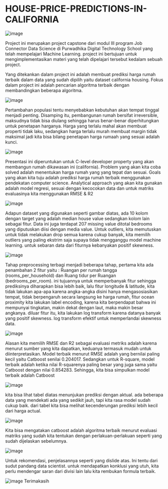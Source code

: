 # HOUSE-PRICE-PREDICTIONS-IN-CALIFORNIA
![image](https://github.com/arifian09/HOUSE-PRICE-PREDICTIONS-IN-CALIFORNIA/assets/151009269/5d6311ca-66f0-41d5-ba67-ac405de65c40)

Project ini merupakan project capstone dari modul III program Job Connector Data Science di Purwadhika Digital Technology School yang telah mempelajari Machine Learning. project ini bertujuan untuk mengimplementasikan materi yang telah dipelajari tersebut kedalam sebuah project.

Yang ditekankan dalam project ini adalah membuat prediksi harga rumah terbaik dalam data yang sudah dipilih yaitu dataset california housing. Fokus dalam project ini adalah pencarian algoritma terbaik dengan membandingkan beberapa algoritma.

![image](https://github.com/arifian09/HOUSE-PRICE-PREDICTIONS-IN-CALIFORNIA/assets/151009269/d6eb7ca4-c4d8-4428-9d70-6693bbb18ab8)

Pertambahan populasi tentu menyebabkan kebutuhan akan tempat tinggal menjadi penting. Disamping itu, pembangunan rumah bersifat irreversible, maksudnya tidak bisa diulang sehingga harus benar-benar diperhitungkan untuk penetapan harganya. Harga yang terlalu mahal akan membuat properti tidak laku, sedangkan harga terlalu murah membuat margin tidak maksimal jadi kita bisa bilang penetapan harga rumaah yang sesuai adalah kunci.

![image](https://github.com/arifian09/HOUSE-PRICE-PREDICTIONS-IN-CALIFORNIA/assets/151009269/cb7f4e70-0fcc-4fce-84ef-ce6b3e9d6682)

Presentasi ini diperuntukan untuk C-level developer property yang akan membangun rumah dikawasan ini (california). Problem yang akan kita coba solved adalah menentukan harga rumah yang yang tepat dan sesuai. Goals yang akan kita tuju adalah prediksi harga rumah terbaik menggunakan pendekatan computer science. Analytical approach yang akan kita gunakan adalah model regresi, sesuai dengan kecocokan data dan untuk matriks evaluasinya kita menggunakan RMSE & R2

![image](https://github.com/arifian09/HOUSE-PRICE-PREDICTIONS-IN-CALIFORNIA/assets/151009269/17c6f87d-1e4e-43a0-a746-6ea70dca557c)

Adapun dataset yang digunakan seperti gambar diatas, ada 10 kolom dengan target yang adalah median house value sedangkan kolom lain sebagai fitur. Data ini juga terdapat 207 missing value ditotal bedrooms yang diputuskan diisi dengan media value. Untuk outliers, kita memutuskan untuk tidak melakukan drop semua karena cukup banyak, kita memilih outliers yang paling ekstrim saja supaya tidak mengganggu model machine learning. untuk sebaran data dari fiturnya kebanyakan positif skewness.

![image](https://github.com/arifian09/HOUSE-PRICE-PREDICTIONS-IN-CALIFORNIA/assets/151009269/4dfd71a5-b16c-4d6c-ad6b-28886262753d)

Tahap preprocessing terbagi menjadi beberapa tahap, pertama kita ada penambahan 2 fitur yaitu : Ruangan per rumah tangga (rooms_per_household) dan Ruang tidur per Ruangan (bedrooms_per_room). ini tujuannya untuk memperbanyak fitur sehingga prediksinya diharapkan bisa lebih baik, lalu fitur longitude & latitude, kita tidak lakukan apa-apa karena angka-angka disini hanya mengasosiasikan tempat, tidak berpengaruh secara langsung ke harga rumah, fitur ocean proximity kita lakukan label encoding, karena kita berpendapat bahwa ini mempunyai tingkatan, makin dekat dengan laut, maka makin besar angkanya. diluar fitur itu, kita lakukan log transform karena datanya banyak yang positif skewness. log transform efektif untuk memperlandai skewness data.

![image](https://github.com/arifian09/HOUSE-PRICE-PREDICTIONS-IN-CALIFORNIA/assets/151009269/d8879c59-6145-4749-b70b-bc02aa130d81)

Alasan kita memilih RMSE dan R2 sebagai evaluasi metriks adalah karena menurut sumber yang kita dapatkan, keduanya termasuk mudah untuk diinterpretasikan. Model terbaik menurut RMSE adalah yang bernilai paling kecil yaitu Catboost senilai 0.204017. Sedangkan untuk R-square, model terbaik adalah ketika nilai R-squarenya paling besar yang juga sama yaitu Catboost
dengan nilai 0.854283. Sehingga, kita bisa simpulkan model terbaik adalah Catboost

![image](https://github.com/arifian09/HOUSE-PRICE-PREDICTIONS-IN-CALIFORNIA/assets/151009269/f2e4cd04-788a-4073-b9f0-aa6c72c65317)

kita bisa lihat tabel diatas menunjukan prediksi dengan aktual. ada beberapa data yang mendekati ada yang sedikit jauh, tapi kita rasa model sudah cukup baik. dari tabel kita bisa melihat kecenderungan prediksi lebih kecil dari harga actual.

![image](https://github.com/arifian09/HOUSE-PRICE-PREDICTIONS-IN-CALIFORNIA/assets/151009269/375d9e7f-be68-4fc0-96a6-186de6177822)

Kita bisa mengatakan catboost adalah algoritma terbaik menurut evaluasi matriks yang sudah kita tentukan dengan perlakuan-perlakuan seperti yang sudah dijelaskan sebelumnya.

![image](https://github.com/arifian09/HOUSE-PRICE-PREDICTIONS-IN-CALIFORNIA/assets/151009269/e1431339-9b0e-4376-8c80-66b8fcb8bfd8)

Untuk rekomendasi, penjelasannya seperti yang dislide atas. Ini tentu dari sudut pandang data scientist. untuk mendapatkan konklusi yang utuh, kita perlu mendengar saran dari divisi lain lalu kita rembukan formula terbaik.

![image](https://github.com/arifian09/HOUSE-PRICE-PREDICTIONS-IN-CALIFORNIA/assets/151009269/a24047c6-b2d7-4c94-b78b-1aa48ec18603)
Terimakasih












